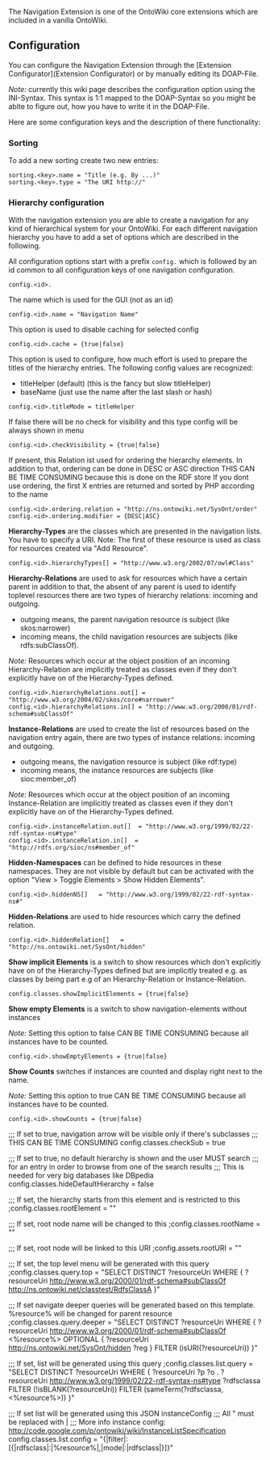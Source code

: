 The Navigation Extension is one of the OntoWiki core extensions which are included in a vanilla OntoWiki.

## Configuration
You can configure the Navigation Extension through the [Extension Configurator](Extension Configurator) or by manually editing its DOAP-File.

_Note:_ currently this wiki page describes the configuration option using the INI-Syntax. This syntax is 1:1 mapped to the DOAP-Syntax so you might be ablte to figure out, how you have to write it in the DOAP-File.

Here are some configuration keys and the description of there functionality:

### Sorting
To add a new sorting create two new entries:

    sorting.<key>.name = "Title (e.g. By ...)"
    sorting.<key>.type = "The URI http://"

### Hierarchy configuration
With the navigation extension you are able to create a navigation for any kind of hierarchical
system for your OntoWiki. For each different navigation hierarchy you have to add a set of options
which are described in the following.

All configuration options start with a prefix `config.` which is followed by an id common to all
configuration keys of one navigation configuration.

    config.<id>.

The name which is used for the GUI (not as an id)

    config.<id>.name = "Navigation Name"
    
This option is used to disable caching for selected config

    config.<id>.cache = {true|false}

This option is used to configure, how much effort is used to prepare the
titles of the hierarchy entries. The following config values are recognized:

* titleHelper (default) (this is the fancy but slow titleHelper)
* baseName              (just use the name after the last slash or hash)

```
config.<id>.titleMode = titleHelper
```

If false there will be no check for visibility and this type config
will be always shown in menu

    config.<id>.checkVisibility = {true|false}

If present, this Relation ist used for ordering the hierarchy elements.
In addition to that, ordering can be done in DESC or ASC direction
THIS CAN BE TIME CONSUMING because this is done on the RDF store
If you dont use ordering, the first X entries are returned and sorted by PHP
according to the name

    config.<id>.ordering.relation = "http://ns.ontowiki.net/SysOnt/order"
    config.<id>.ordering.modifier = {DESC|ASC}

**Hierarchy-Types** are the classes which are presented in the navigation lists. You have to specify a URI.
Note: The first of these resource is used as class for resources created via "Add Resource".

    config.<id>.hierarchyTypes[] = "http://www.w3.org/2002/07/owl#Class"

**Hierarchy-Relations** are used to ask for resources which have a certain parent
in addition to that, the absent of any parent is used to identify toplevel resources
there are two types of hierarchy relations: incoming and outgoing.
* outgoing means, the parent navigation resource is subject (like skos:narrower)
* incoming means, the child navigation resources are subjects (like rdfs:subClassOf).

_Note:_ Resources which occur at the object position of an incoming Hierarchy-Relation are implicitly
treated as classes even if they don't explicitly have on of the Hierarchy-Types defined.

    config.<id>.hierarchyRelations.out[] = "http://www.w3.org/2004/02/skos/core#narrower"
    config.<id>.hierarchyRelations.in[] = "http://www.w3.org/2000/01/rdf-schema#subClassOf"

**Instance-Relations** are used to create the list of resources based on the navigation entry again,
there are two types of instance relations: incoming and outgoing.
* outgoing means, the navigation resource is subject (like rdf:type)
* incoming means, the instance resources are subjects (like sioc:member_of)
  
_Note:_ Resources which occur at the object position of an incoming Instance-Relation are implicitly
treated as classes even if they don't explicitly have on of the Hierarchy-Types defined.

    config.<id>.instanceRelation.out[]  = "http://www.w3.org/1999/02/22-rdf-syntax-ns#type"
    config.<id>.instanceRelation.in[]  = "http://rdfs.org/sioc/ns#member_of"

**Hidden-Namespaces** can be defined to hide resources in these namespaces. They are not visible by
default but can be activated with the option "View > Toggle Elements > Show Hidden Elements".

    config.<id>.hiddenNS[]   = "http://www.w3.org/1999/02/22-rdf-syntax-ns#"

**Hidden-Relations** are used to hide resources which carry the defined relation.

    config.<id>.hiddenRelation[]   = "http://ns.ontowiki.net/SysOnt/hidden"

**Show implicit Elements** is a switch to show resources which don't explicitly have on of the
Hierarchy-Types defined but are implicitly treated e.g. as classes by being part e.g of an
Hierarchy-Relation or Instance-Relation.

    config.classes.showImplicitElements = {true|false}

**Show empty Elements** is a switch to show navigation-elements without instances

_Note:_ Setting this option to false CAN BE TIME CONSUMING because all instances have to be counted.

    config.<id>.showEmptyElements = {true|false}

**Show Counts** switches if instances are counted and display right next to the name.

_Note:_ Setting this option to true CAN BE TIME CONSUMING because all instances have to be counted.

    config.<id>.showCounts = {true|false}

;;; If set to true, navigation arrow will be visible only if there's subclasses
;;; THIS CAN BE TIME CONSUMING
config.classes.checkSub = true

;;; If set to true, no default hierarchy is shown and the user MUST search
;;; for an entry in order to browse from one of the search results
;;; This is needed for very big databases like DBpedia
config.classes.hideDefaultHierarchy = false

;;; If set, the hierarchy starts from this element and is restricted to this
;config.classes.rootElement = ""

;;; If set, root node name will be changed to this
;config.classes.rootName = ""

;;; If set, root node will be linked to this URI
;config.assets.rootURI = ""

;;; If set, the top level menu will be generated with this query
;config.classes.query.top = "SELECT DISTINCT ?resourceUri WHERE { ?resourceUri <http://www.w3.org/2000/01/rdf-schema#subClassOf> <http://ns.ontowiki.net/classtest/RdfsClassA> }"

;;; If set navigate deeper queries will be generated based on this template. %resource% will be changed for parent resource
;config.classes.query.deeper = "SELECT DISTINCT ?resourceUri WHERE { ?resourceUri <http://www.w3.org/2000/01/rdf-schema#subClassOf> <%resource%> OPTIONAL { ?resourceUri <http://ns.ontowiki.net/SysOnt/hidden> ?reg } FILTER (isURI(?resourceUri)) }"

;;; If set, list will be generated using this query
;config.classes.list.query = "SELECT DISTINCT ?resourceUri WHERE { ?resourceUri ?p ?o . ?resourceUri <http://www.w3.org/1999/02/22-rdf-syntax-ns#type> ?rdfsclassa FILTER (!isBLANK(?resourceUri)) FILTER (sameTerm(?rdfsclassa, <%resource%>)) }"

;;; If set list will be generated using this JSON instanceConfig
;;; All " must be replaced with |
;;; More info instance config: http://code.google.com/p/ontowiki/wiki/InstanceListSpecification
config.classes.list.config = "{|filter|:[{|rdfsclass|:|%resource%|,|mode|:|rdfsclass|}]}"